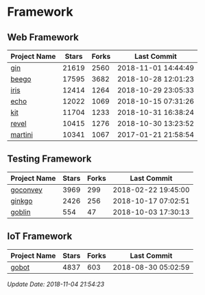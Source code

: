 # Framework

## Web Framework

| Project Name | Stars | Forks | Last Commit |
| ------------ | ----- | ----- | ----------- |
| [gin](https://github.com/gin-gonic/gin) | 21619 | 2560 | 2018-11-01 14:44:49 |
| [beego](https://github.com/astaxie/beego) | 17595 | 3682 | 2018-10-28 12:01:23 |
| [iris](https://github.com/kataras/iris) | 12414 | 1264 | 2018-10-29 23:05:33 |
| [echo](https://github.com/labstack/echo) | 12022 | 1069 | 2018-10-15 07:31:26 |
| [kit](https://github.com/go-kit/kit) | 11704 | 1233 | 2018-10-31 16:38:24 |
| [revel](https://github.com/revel/revel) | 10415 | 1276 | 2018-10-30 13:23:52 |
| [martini](https://github.com/go-martini/martini) | 10341 | 1067 | 2017-01-21 21:58:54 |

## Testing Framework

| Project Name | Stars | Forks | Last Commit |
| ------------ | ----- | ----- | ----------- |
| [goconvey](https://github.com/smartystreets/goconvey) | 3969 | 299 | 2018-02-22 19:45:00 |
| [ginkgo](https://github.com/onsi/ginkgo) | 2426 | 256 | 2018-10-17 07:02:51 |
| [goblin](https://github.com/franela/goblin) | 554 | 47 | 2018-10-03 17:30:13 |

## IoT Framework

| Project Name | Stars | Forks | Last Commit |
| ------------ | ----- | ----- | ----------- |
| [gobot](https://github.com/hybridgroup/gobot) | 4837 | 603 | 2018-08-30 05:02:59 |

*Update Date: 2018-11-04 21:54:23*